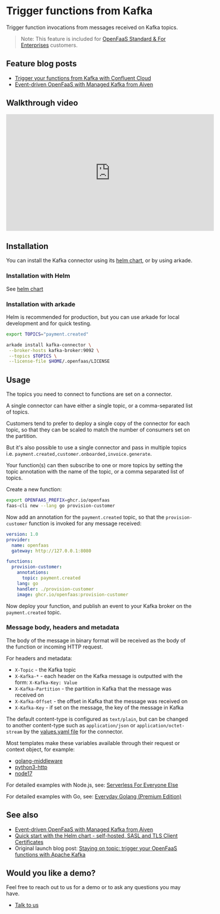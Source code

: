 # Trigger functions from Kafka

Trigger function invocations from messages received on Kafka topics.

> Note: This feature is included for [OpenFaaS Standard & For Enterprises](https://openfaas.com/pricing/) customers.

## Feature blog posts

* [Trigger your functions from Kafka with Confluent Cloud](https://www.openfaas.com/blog/confluent-kafka/)
* [Event-driven OpenFaaS with Managed Kafka from Aiven](https://www.openfaas.com/blog/openfaas-kafka-aiven/)

## Walkthrough video

<iframe width="560" height="315" src="https://www.youtube.com/embed/jUFizTM3iKw?si=JMxPXOywXocaP4-m" title="YouTube video player" frameborder="0" allow="accelerometer; autoplay; clipboard-write; encrypted-media; gyroscope; picture-in-picture; web-share" referrerpolicy="strict-origin-when-cross-origin" allowfullscreen></iframe>

## Installation

You can install the Kafka connector using its [helm chart](https://github.com/openfaas/faas-netes/tree/master/chart/kafka-connector), or by using arkade.

### Installation with Helm

See [helm chart](https://github.com/openfaas/faas-netes/tree/master/chart/kafka-connector)

### Installation with arkade

Helm is recommended for production, but you can use arkade for local development and for quick testing.

```bash
export TOPICS="payment.created"

arkade install kafka-connector \
 --broker-hosts kafka-broker:9092 \
 --topics $TOPICS \
 --license-file $HOME/.openfaas/LICENSE
```

## Usage

The topics you need to connect to functions are set on a connector.

A single connector can have either a single topic, or a comma-separated list of topics.

Customers tend to prefer to deploy a single copy of the connector for each topic, so that they can be scaled to match the number of consumers set on the partition.

But it's also possible to use a single connector and pass in multiple topics i.e. `payment.created,customer.onboarded,invoice.generate`.

Your function(s) can then subscribe to one or more topics by setting the topic annotation with the name of the topic, or a comma separated list of topics.

Create a new function:

```bash
export OPENFAAS_PREFIX=ghcr.io/openfaas
faas-cli new --lang go provision-customer
```

Now add an annotation for the `payment.created` topic, so that the `provision-customer` function is invoked for any message received:

```yaml
version: 1.0
provider:
  name: openfaas
  gateway: http://127.0.0.1:8080

functions:
  provision-customer:
    annotations:
      topic: payment.created
    lang: go
    handler: ./provision-customer
    image: ghcr.io/openfaas:provision-customer
```

Now deploy your function, and publish an event to your Kafka broker on the `payment.created` topic.

### Message body, headers and metadata

The body of the message in binary format will be received as the body of the function or incoming HTTP request.

For headers and metadata:

* `X-Topic` - the Kafka topic
* `X-Kafka-*` - each header on the Kafka message is outputted with the form: `X-Kafka-Key: Value`
* `X-Kafka-Partition` - the partition in Kafka that the message was received on
* `X-Kafka-Offset` - the offset in Kafka that the message was received on
* `X-Kafka-Key` - if set on the message, the key of the message in Kafka

The default content-type is configured as `text/plain`, but can be changed to another content-type such as `application/json` or `application/octet-stream` by the [values.yaml file](https://github.com/openfaas/faas-netes/blob/master/chart/kafka-connector/values.yaml) for the connector.

Most templates make these variables available through their request or context object, for example:

* [golang-middleware](/languages/go/)
* [python3-http](/languages/python/)
* [node17](/languages/node/)

For detailed examples with Node.js, see: [Serverless For Everyone Else](http://store.openfaas.com/l/serverless-for-everyone-else)

For detailed examples with Go, see: [Everyday Golang (Premium Edition)](https://openfaas.gumroad.com/l/everyday-golang)

## See also

* [Event-driven OpenFaaS with Managed Kafka from Aiven](https://www.openfaas.com/blog/openfaas-kafka-aiven/)
* [Quick start with the Helm chart - self-hosted, SASL and TLS Client Certificates](https://github.com/openfaas/faas-netes/blob/master/chart/kafka-connector/quickstart.md)
* Original launch blog post: [Staying on topic: trigger your OpenFaaS functions with Apache Kafka](https://www.openfaas.com/blog/kafka-connector/)

## Would you like a demo?

Feel free to reach out to us for a demo or to ask any questions you may have.

* [Talk to us](https://openfaas.com/pricing/)
